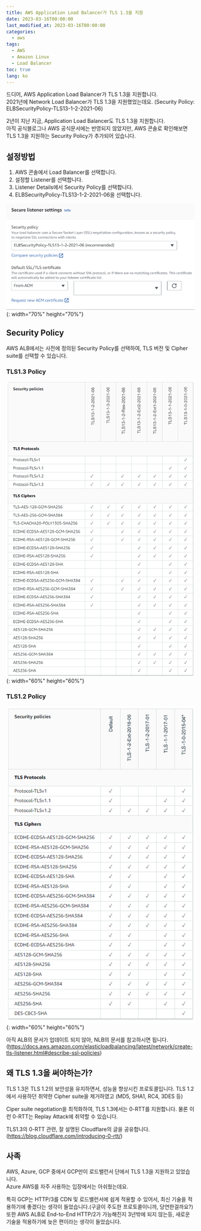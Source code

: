 ```yaml
---
title: AWS Application Load Balancer가 TLS 1.3을 지원
date: 2023-03-16T00:00:00
last_modified_at: 2023-03-16T00:00:00
categories:
  - aws
tags:
  - AWS
  - Amazon Linux
  - Load Balancer
toc: true
lang: ko
---
```


드디어, AWS Application Load Balancer가 TLS 1.3을 지원합니다.  
2021년에 Network Load Balancer가 TLS 1.3을 지원했었는데요.  (Security Policy: ELBSecurityPolicy-TLS13-1-2-2021-06)  

2년이 지난 지금, Application Load Balancer도 TLS 1.3을 지원합니다.  
아직 공식블로그나 AWS 공식문서에는 반영되지 않았지만, AWS 콘솔로 확인해보면 TLS 1.3을 지원하는 Security Policy가 추가되어 있습니다.

## 설정방법
1. AWS 콘솔에서 Load Balancer를 선택합니다.
2. 설정할 Listener를 선택합니다.
3. Listener Details에서 Security Policy를 선택합니다.
4. ELBSecurityPolicy-TLS13-1-2-2021-06을 선택합니다.  

![ALB TLS 1.3](../../img/230316_TLS13_1.png){: width="70%" height="70%"}

## Security Policy  
AWS ALB에서는 사전에 정의된 Security Policy를 선택하여, TLS 버전 및 Cipher suite를 선택할 수 있습니다.  

### TLS1.3 Policy
![ALB TLS 1.3](../../img/230316_TLS13_2.png){: width="60%" height="60%"}

### TLS1.2 Policy
![ALB TLS 1.2](../../img/230316_TLS13_3.png){: width="60%" height="60%"}

아직 ALB의 문서가 업데이트 되지 않아, NLB의 문서를 참고하시면 됩니다.  
(https://docs.aws.amazon.com/elasticloadbalancing/latest/network/create-tls-listener.html#describe-ssl-policies)

## 왜 TLS 1.3을 써야하는가?
TLS 1.3은 TLS 1.2의 보안성을 유지하면서, 성능을 향상시킨 프로토콜입니다.
TLS 1.2에서 사용하던 취약한 Cipher suite을 제거하였고 (MD5, SHA1, RC4, 3DES 등)  

Ciper suite negotiation을 최적화하여, TLS 1.3에서는 0-RTT를 지원합니다.
물론 이런 0-RTT는 Replay Attack에 취약할 수 있습니다.

TLS1.3의 0-RTT 관련, 잘 설명된 Cloudflare의 글을 공유합니다.
(https://blog.cloudflare.com/introducing-0-rtt/)


## 사족  
AWS, Azure, GCP 중에서 GCP만이 로드밸런서 단에서 TLS 1.3을 지원하고 있었습니다.  
Azure AWS를 자주 사용하는 입장에서는 아쉬웠는데요.  

특히 GCP는 HTTP/3를 CDN 및 로드밸런서에 쉽게 적용할 수 있어서, 최신 기술을 적용하기에 좋겠다는 생각이 들었습니다.(구글이 주도한 프로토콜이니까, 당연한걸까요?)  
또한 AWS ALB로 End-to-End HTTP/2가 가능해진지 3년밖에 되지 않는등, 새로운 기술을 적용하기에 늦은 편이라는 생각이 들었습니다.
